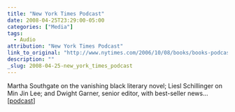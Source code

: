 ```yaml
---
title: "New York Times Podcast"
date: 2008-04-25T23:29:00-05:00
categories: ["Media"]
tags:
  - Audio
attribution: "New York Times Podcast"
link_to_original: "http://www.nytimes.com/2006/10/08/books/books-podcast-archive.html?_r=1&scp=3&sq=%22min%20jin%20lee%22&st=cse&oref=slogin"
description: ""
_slug: 2008-04-25-new_york_times_podcast
---
```


Martha Southgate on the vanishing black literary novel; Liesl Schillinger on Min Jin Lee; and Dwight Garner, senior editor, with best-seller news… [[podcast](http://podcasts.nytimes.com/podcasts/2007/06/29/30bookupdate.mp3 "podcast")]
